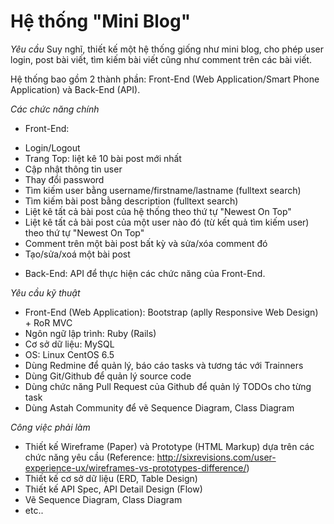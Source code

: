 Hệ thống "Mini Blog"
============================

*Yêu cầu*
Suy nghĩ, thiết kế một hệ thống giống như mini blog, cho phép user login, post bài viết, tìm kiếm bài viết cũng như comment trên các bài viết.

Hệ thống bao gồm 2 thành phần: Front-End (Web Application/Smart Phone Application) và Back-End (API).

*Các chức năng chính*

* Front-End:
 - Login/Logout
 - Trang Top: liệt kê 10 bài post mới nhất 
 - Cập nhật thông tin user
 - Thay đổi password
 - Tìm kiếm user bằng username/firstname/lastname (fulltext search)
 - Tìm kiếm bài post bằng description (fulltext search)
 - Liệt kê tất cả bài post của hệ thống theo thứ tự "Newest On Top"
 - Liệt kê tất cả bài post của một user nào đó (từ kết quả tìm kiếm user) theo thứ tự "Newest On Top"
 - Comment trên một bài post bất kỳ và sửa/xóa comment đó
 - Tạo/sửa/xoá một bài post

* Back-End:
API để thực hiện các chức năng của Front-End.

*Yêu cầu kỹ thuật*
- Front-End (Web Application): Bootstrap (aplly Responsive Web Design) + RoR MVC
- Ngôn ngữ lập trình: Ruby (Rails)
- Cơ sở dữ liệu: MySQL
- OS: Linux CentOS 6.5
- Dùng Redmine để quản lý, báo cáo tasks và tương tác với Trainners
- Dùng Git/Github để quản lý source code
- Dùng chức năng Pull Request của Github để quản lý TODOs cho từng task
- Dùng Astah Community để vẽ Sequence Diagram, Class Diagram

*Công việc phải làm*
- Thiết kế Wireframe (Paper) và Prototype (HTML Markup) dựa trên các chức năng yêu cầu
 (Reference: http://sixrevisions.com/user-experience-ux/wireframes-vs-prototypes-difference/)
- Thiết kế cơ sở dữ liệu (ERD, Table Design)
- Thiết kế API Spec, API Detail Design (Flow)
- Vẽ Sequence Diagram, Class Diagram
- etc..
